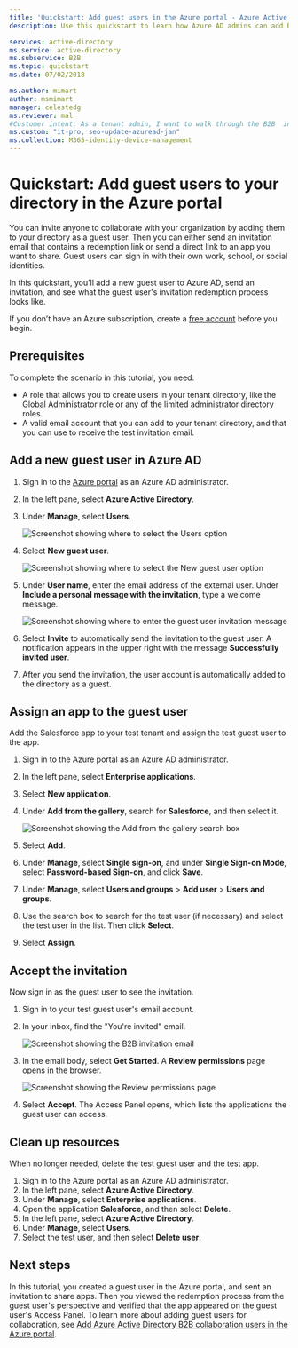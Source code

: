 ```yaml
---
title: 'Quickstart: Add guest users in the Azure portal - Azure Active Directory'
description: Use this quickstart to learn how Azure AD admins can add B2B guest users in the Azure portal and walk through the B2B invitation workflow.

services: active-directory
ms.service: active-directory
ms.subservice: B2B
ms.topic: quickstart
ms.date: 07/02/2018

ms.author: mimart
author: msmimart
manager: celestedg
ms.reviewer: mal
#Customer intent: As a tenant admin, I want to walk through the B2B  invitation workflow so that I can understand how to add a guest user in the portal, and understand the end user experience.
ms.custom: "it-pro, seo-update-azuread-jan"
ms.collection: M365-identity-device-management
---
```


# Quickstart: Add guest users to your directory in the Azure portal

You can invite anyone to collaborate with your organization by adding them to your directory as a guest user. Then you can either send an invitation email that contains a redemption link or send a direct link to an app you want to share. Guest users can sign in with their own work, school, or social identities.

In this quickstart, you'll add a new guest user to Azure AD, send an invitation, and see what the guest user's invitation redemption process looks like.

If you don’t have an Azure subscription, create a [free account](https://azure.microsoft.com/free/?WT.mc_id=A261C142F) before you begin.

## Prerequisites

To complete the scenario in this tutorial, you need:

 - A role that allows you to create users in your tenant directory, like the Global Administrator role or any of the limited administrator directory roles.
 - A valid email account that you can add to your tenant directory, and that you can use to receive the test invitation email.

## Add a new guest user in Azure AD

1. Sign in to the [Azure portal](https://portal.azure.com/) as an Azure AD administrator.
2. In the left pane, select **Azure Active Directory**.
3.	Under **Manage**, select **Users**.

    ![Screenshot showing where to select the Users option](media/quickstart-add-users-portal/quickstart-users-portal-user.png)

4.	Select **New guest user**.

    ![Screenshot showing where to select the New guest user option](media/quickstart-add-users-portal/quickstart-users-portal-user-3.png)

5.	Under **User name**, enter the email address of the external user. Under **Include a personal message with the invitation**, type a welcome message. 

    ![Screenshot showing where to enter the guest user invitation message](media/quickstart-add-users-portal/quickstart-users-portal-user-4.png)

6. Select **Invite** to automatically send the invitation to the guest user. A notification appears in the upper right with the message **Successfully invited user**. 
7.	After you send the invitation, the user account is automatically added to the directory as a guest.

## Assign an app to the guest user
Add the Salesforce app to your test tenant and assign the test guest user to the app.
1.	Sign in to the Azure portal as an Azure AD administrator.
2.	In the left pane, select **Enterprise applications**.
3.	Select **New application**.
4. Under **Add from the gallery**, search for **Salesforce**, and then select it.

    ![Screenshot showing the Add from the gallery search box](media/quickstart-add-users-portal/quickstart-users-portal-select-salesforce.png)
5. Select **Add**.
6. Under **Manage**, select **Single sign-on**, and under **Single Sign-on Mode**, select **Password-based Sign-on**, and click **Save**.
7. Under **Manage**, select **Users and groups** > **Add user** > **Users and groups**.
8. Use the search box to search for the test user (if necessary) and select the test user in the list. Then click **Select**.
9. Select **Assign**. 

## Accept the invitation
Now sign in as the guest user to see the invitation.
1.	Sign in to your test guest user's email account.
2.	In your inbox, find the "You're invited" email.

    ![Screenshot showing the B2B invitation email](media/quickstart-add-users-portal/quickstart-users-portal-email-small.png)

3.	In the email body, select **Get Started**. A **Review permissions** page opens in the browser. 

    ![Screenshot showing the Review permissions page](media/quickstart-add-users-portal/quickstart-users-portal-accept.png)

4. Select **Accept**. The Access Panel opens, which lists the applications the guest user can access.

## Clean up resources
When no longer needed, delete the test guest user and the test app.
1.	Sign in to the Azure portal as an Azure AD administrator.
2.	In the left pane, select **Azure Active Directory**.
3.	Under **Manage**, select **Enterprise applications**.
4.	Open the application **Salesforce**, and then select **Delete**.
5.	In the left pane, select **Azure Active Directory**.
6.	Under **Manage**, select **Users**.
7.	Select the test user, and then select **Delete user**.

## Next steps
In this tutorial, you created a guest user in the Azure portal, and sent an invitation to share apps. Then you viewed the redemption process from the guest user's perspective and verified that the app appeared on the guest user's Access Panel. To learn more about adding guest users for collaboration, see [Add Azure Active Directory B2B collaboration users in the Azure portal](add-users-administrator.md).
